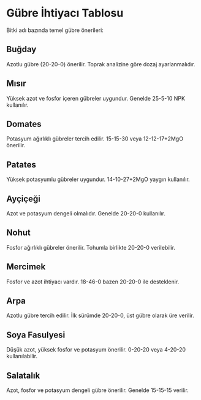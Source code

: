 # Gübre İhtiyacı Tablosu

Bitki adı bazında temel gübre önerileri:

## Buğday
Azotlu gübre (20-20-0) önerilir. Toprak analizine göre dozaj ayarlanmalıdır.

## Mısır
Yüksek azot ve fosfor içeren gübreler uygundur. Genelde 25-5-10 NPK kullanılır.

## Domates
Potasyum ağırlıklı gübreler tercih edilir. 15-15-30 veya 12-12-17+2MgO önerilir.

## Patates
Yüksek potasyumlu gübreler uygundur. 14-10-27+2MgO yaygın kullanılır.

## Ayçiçeği
Azot ve potasyum dengeli olmalıdır. Genelde 20-20-0 kullanılır.

## Nohut
Fosfor ağırlıklı gübreler önerilir. Tohumla birlikte 20-20-0 verilebilir.

## Mercimek
Fosfor ve azot ihtiyacı vardır. 18-46-0 bazen 20-20-0 ile desteklenir.

## Arpa
Azotlu gübre tercih edilir. İlk sürümde 20-20-0, üst gübre olarak üre verilir.

## Soya Fasulyesi
Düşük azot, yüksek fosfor ve potasyum önerilir. 0-20-20 veya 4-20-20 kullanılabilir.

## Salatalık
Azot, fosfor ve potasyum dengeli gübre önerilir. Genelde 15-15-15 verilir.
